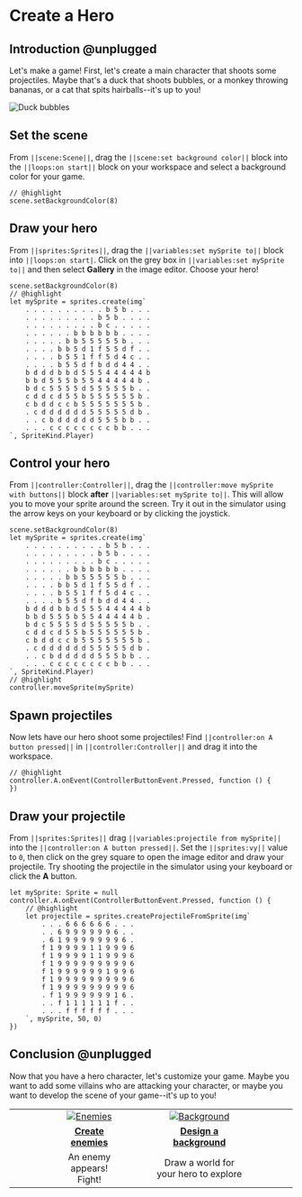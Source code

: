 # Create a Hero

## Introduction @unplugged

Let's make a game! First, let's create a main character that shoots some projectiles. Maybe that's a duck that shoots bubbles, or a monkey throwing bananas, or a cat that spits hairballs--it's up to you!

![Duck bubbles](/static/recipes/shark-splash/01-character.gif)

## Set the scene

From ``||scene:Scene||``, drag the ``||scene:set background color||`` block into the ``||loops:on start||`` block on your workspace and select a background color for your game.

```blocks
// @highlight
scene.setBackgroundColor(8)
```

## Draw your hero

From ``||sprites:Sprites||``, drag the ``||variables:set mySprite to||`` block into ``||loops:on start|``. Click on the grey box in ``||variables:set mySprite to||`` and then select **Gallery** in the image editor. Choose your hero!

```blocks
scene.setBackgroundColor(8)
// @highlight
let mySprite = sprites.create(img`
    . . . . . . . . . . b 5 b . . .
    . . . . . . . . . b 5 b . . . .
    . . . . . . . . . b c . . . . .
    . . . . . . b b b b b b . . . .
    . . . . . b b 5 5 5 5 5 b . . .
    . . . . b b 5 d 1 f 5 5 d f . .
    . . . . b 5 5 1 f f 5 d 4 c . .
    . . . . b 5 5 d f b d d 4 4 . .
    b d d d b b d 5 5 5 4 4 4 4 4 b
    b b d 5 5 5 b 5 5 4 4 4 4 4 b .
    b d c 5 5 5 5 d 5 5 5 5 5 b . .
    c d d c d 5 5 b 5 5 5 5 5 5 b .
    c b d d c c b 5 5 5 5 5 5 5 b .
    . c d d d d d d 5 5 5 5 5 d b .
    . . c b d d d d d 5 5 5 b b . .
    . . . c c c c c c c c b b . . .
`, SpriteKind.Player)
```

## Control your hero

From ``||controller:Controller||``, drag the ``||controller:move mySprite with buttons||`` block **after** ``||variables:set mySprite to||``. This will allow you to move your sprite around the screen. Try it out in the simulator using the arrow keys on your keyboard or by clicking the joystick.

```blocks
scene.setBackgroundColor(8)
let mySprite = sprites.create(img`
    . . . . . . . . . . b 5 b . . .
    . . . . . . . . . b 5 b . . . .
    . . . . . . . . . b c . . . . .
    . . . . . . b b b b b b . . . .
    . . . . . b b 5 5 5 5 5 b . . .
    . . . . b b 5 d 1 f 5 5 d f . .
    . . . . b 5 5 1 f f 5 d 4 c . .
    . . . . b 5 5 d f b d d 4 4 . .
    b d d d b b d 5 5 5 4 4 4 4 4 b
    b b d 5 5 5 b 5 5 4 4 4 4 4 b .
    b d c 5 5 5 5 d 5 5 5 5 5 b . .
    c d d c d 5 5 b 5 5 5 5 5 5 b .
    c b d d c c b 5 5 5 5 5 5 5 b .
    . c d d d d d d 5 5 5 5 5 d b .
    . . c b d d d d d 5 5 5 b b . .
    . . . c c c c c c c c b b . . .
`, SpriteKind.Player)
// @highlight
controller.moveSprite(mySprite)
```

## Spawn projectiles

Now lets have our hero shoot some projectiles! Find ``||controller:on A button pressed||`` in ``||controller:Controller||`` and drag it into the workspace.

```blocks
// @highlight
controller.A.onEvent(ControllerButtonEvent.Pressed, function () {
})
```

## Draw your projectile

From ``||sprites:Sprites||`` drag ``||variables:projectile from mySprite||`` into the ``||controller:on A button pressed||``. Set the ``||sprites:vy||`` value to `0`, then click on the grey square to open the image editor and draw your projectile. Try shooting the projectile in the simulator using your keyboard or click the **A** button.

```blocks
let mySprite: Sprite = null
controller.A.onEvent(ControllerButtonEvent.Pressed, function () {
    // @highlight
    let projectile = sprites.createProjectileFromSprite(img`
        . . . 6 6 6 6 6 6 . . .
        . . 6 9 9 9 9 9 9 6 . .
        . 6 1 9 9 9 9 9 9 9 6 .
        f 1 9 9 9 9 1 1 9 9 9 6
        f 1 9 9 9 9 1 1 9 9 9 6
        f 1 9 9 9 9 9 9 9 9 9 6
        f 1 9 9 9 9 9 9 1 9 9 6
        f 1 9 9 9 9 9 9 9 9 9 6
        f 1 9 9 9 9 9 9 9 9 9 6
        . f 1 9 9 9 9 9 9 1 6 .
        . . f 1 1 1 1 1 1 f . .
        . . . f f f f f f . . .
    `, mySprite, 50, 0)
})
```

## Conclusion @unplugged

Now that you have a hero character, let's customize your game. Maybe you want to add some villains who are attacking your character, or maybe you want to develop the scene of your game--it's up to you!

| |      | |      | |
|--|:----:|-- |:----:|--|
| &emsp;&emsp;&emsp;&emsp; | [![Enemies](/static/recipes/shark-splash/02-enemies.gif)](#recipe:/recipes/shark-splash/02-enemies) | &emsp;&emsp; | [![Background](/static/recipes/shark-splash/04-background.png)](#recipe:/recipes/shark-splash/04-background) | &emsp;&emsp;&emsp;&emsp; |
| | [**Create enemies**](#recipe:/recipes/shark-splash/02-enemies) | | [**Design a background**](#recipe:/recipes/shark-splash/04-background) | |
| | An enemy appears! Fight! | | Draw a world for your hero to explore | |
